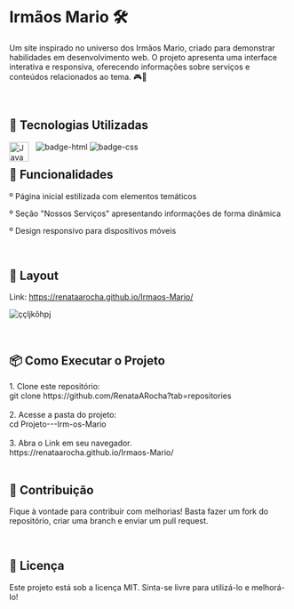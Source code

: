 
<h1> Irmãos Mario 🛠️</h1>

<p>Um site inspirado no universo dos Irmãos Mario, criado para demonstrar habilidades em desenvolvimento web. 
O projeto apresenta uma interface interativa e responsiva, oferecendo informações sobre serviços e conteúdos relacionados ao tema. 🎮🍄 </p> 
<br>


<h2>🚀 Tecnologias Utilizadas</h2>
<img src="https://img.shields.io/badge/HTML5-E34F26?style=for-the-badge&logo=html5&logoColor=white" alt="badge-html"/>
<img src="https://img.shields.io/badge/CSS3-1572B6?style=for-the-badge&logo=css3&logoColor=white" alt="badge-css"/>
<img 
    align="left" 
    alt="JavaScript" 
    title="JavaScript"
    width="35px" 
    style="padding-right: 10px;" 
    src="https://cdn.jsdelivr.net/gh/devicons/devicon@latest/icons/javascript/javascript-original.svg" 
/>
<br>


<h2>📌 Funcionalidades</h2>
<p>  
º Página inicial estilizada com elementos temáticos

º Seção "Nossos Serviços" apresentando informações de forma dinâmica

º Design responsivo para dispositivos móveis</p>
<br>


<h2>🎨 Layout</h2>

Link: https://renataarocha.github.io/Irmaos-Mario/

![ççljkõhpj](https://github.com/user-attachments/assets/5c4f9c6e-60b8-4168-bcf2-93092a4c3c1c)

<br>


<h2>📦 Como Executar o Projeto</h2>
1. Clone este repositório: <br> 
git clone https://github.com/RenataARocha?tab=repositories <br> <br>
2. Acesse a pasta do projeto: <br>
cd Projeto---Irm-os-Mario <br> <br>
3. Abra o Link em seu navegador. <br>
https://renataarocha.github.io/Irmaos-Mario/ <br> <br>


<h2>🤝 Contribuição</h2>
<p></p>Fique à vontade para contribuir com melhorias! Basta fazer um fork do repositório, criar uma branch e enviar um pull request.</p>
<br> 

<h2>📜 Licença</h2>
<p>Este projeto está sob a licença MIT. Sinta-se livre para utilizá-lo e melhorá-lo!</p>


